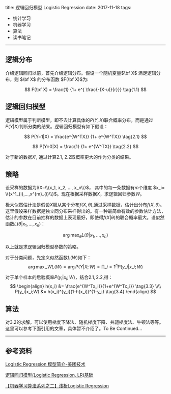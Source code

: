 title: 逻辑回归模型 Logistic Regression
date: 2017-11-18
tags:
- 统计学习
- 机器学习
- 算法
- 读书笔记
----

## 逻辑分布

介绍逻辑回归以前，首先介绍逻辑分布。假设一个随机变量$\bf X$ 满足逻辑分布，则 $\bf X$ 的分布函数 $F(\bf X)$为:

$$
F(\bf X) = \frac{1} {1+ e^{ \frac{-(X-u)}{r}}} \tag{1.1}
$$

## 逻辑回归模型

逻辑模型属于判断模型，即不去计算具体的$P(Y,X)$联合概率分布，而是通过$P(Y|X)$判断分类的结果。逻辑回归模型有如下假设：

$$
P(Y=1|X) = \frac{e^{W^TX}} {1+ e^{W^TX}}
\tag{2.1}
$$


$$
P(Y=0|X) = \frac{1} {1+ e^{W^TX}}
\tag{2.2}
$$

对于新的数据$X'$, 通过计算$2.1$, $2.2$取概率更大的作为分类的结果。

## 策略

设采样的数据为$X=\\{x_1, x_2, ..., x_n\\}$， 其中的每一条数据有$m$个维度 $x_i= \\{x^1_{i},...,x^{m}_{i}\\}$。现在根据采样数据$X$，求逻辑回归参数$W$。

极大似然估计法是假设$X$服从某个分布$f(X,\theta)$,通过采样数据，估计出分布$f(X,\theta)$。这里假设采样数据是独立同分布采样得出的。有一种最简单有效的参数估计方法，估计的参数在目前抽样的数据上表现最好，即使得$f(X|\theta)$的联合概率最大。设似然函数$L(\theta|x_1,...,x_n)$：

$$
\arg \max_\theta L(\theta|x_1,...,x_n) \tag{3.1}
$$

以上就是求逻辑回归模型参数的策略。

对于分类问题，先定义似然函数$L(W)$如下：
$$
\arg \max\_{W}L(W) = \arg P(Y|X;W) = \prod\_{i=1}^{n} P(y\_i|x\_i;W)  \tag{3.2}
$$

对于单个样本的后验概率$P(y_i|x_i;W)$，结合$2.1,2.2$,得：
$$
\begin{align}
h(x_i) &= \frac{e^{W^Tx_i}}{1+e^{W^Tx_i}} \tag{3.3} \\\\ 
P(y_i|x_i;W) &= h(x_i)^{y_i}(1-h(x_i))^{1-y_i}  \tag{3.4}
\end{align}
$$


## 算法

对$3.2$的求解，可以使用梯度下降法、随机梯度下降、共轭梯度法、牛顿法等等。这里可以参考下面引用的文章，具体暂不介绍了。To Be Continued...


----

## 参考资料

[Logistic Regression 模型简介-美团技术](https://tech.meituan.com/intro_to_logistic_regression.html)

[逻辑回归模型(Logistic Regression, LR)基础](http://www.cnblogs.com/sparkwen/p/3441197.html)

[【机器学习算法系列之二】浅析Logistic Regression](https://chenrudan.github.io/blog/2016/01/09/logisticregression.html#2.1)
<script type="text/x-mathjax-config">
  MathJax.Hub.Config({
    extensions: ["tex2jax.js"],
    jax: ["input/TeX", "output/HTML-CSS"],
    tex2jax: {
      <!--$表示行内元素，$$表示块状元素 -->
      inlineMath: [ ['$','$'], ["\\(","\\)"] ],
      displayMath: [ ['$$','$$'], ["\\[","\\]"] ],
      processEscapes: true
    },
    "HTML-CSS": { availableFonts: ["TeX"] }
  });
</script>
<!--加载MathJax的最新文件， async表示异步加载进来 -->
<script type="text/javascript" async src="https://cdn.staticfile.org/mathjax/2.7.0/MathJax.js?config=TeX-AMS-MML_HTMLorMML">
</script>